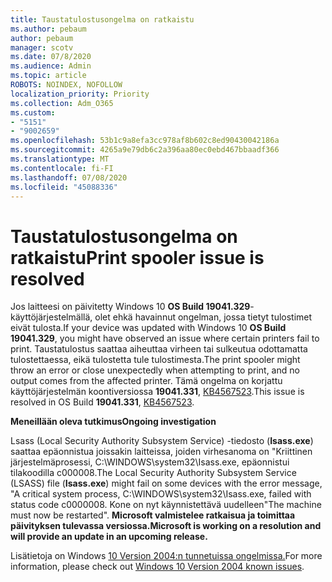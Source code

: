 ```yaml
---
title: Taustatulostusongelma on ratkaistu
ms.author: pebaum
author: pebaum
manager: scotv
ms.date: 07/8/2020
ms.audience: Admin
ms.topic: article
ROBOTS: NOINDEX, NOFOLLOW
localization_priority: Priority
ms.collection: Adm_O365
ms.custom:
- "5151"
- "9002659"
ms.openlocfilehash: 53b1c9a8efa3cc978af8b602c8ed90430042186a
ms.sourcegitcommit: 4265a9e79db6c2a396aa80ec0ebd467bbaadf366
ms.translationtype: MT
ms.contentlocale: fi-FI
ms.lasthandoff: 07/08/2020
ms.locfileid: "45088336"
---
```

# <a name="print-spooler-issue-is-resolved"></a><span data-ttu-id="7a71d-102">Taustatulostusongelma on ratkaistu</span><span class="sxs-lookup"><span data-stu-id="7a71d-102">Print spooler issue is resolved</span></span>

<span data-ttu-id="7a71d-103">Jos laitteesi on päivitetty Windows 10 **OS Build 19041.329**-käyttöjärjestelmällä, olet ehkä havainnut ongelman, jossa tietyt tulostimet eivät tulosta.</span><span class="sxs-lookup"><span data-stu-id="7a71d-103">If your device was updated with Windows 10  **OS Build 19041.329**, you might have observed an issue where certain printers fail to print.</span></span> <span data-ttu-id="7a71d-104">Taustatulostus saattaa aiheuttaa virheen tai sulkeutua odottamatta tulostettaessa, eikä tulostetta tule tulostimesta.</span><span class="sxs-lookup"><span data-stu-id="7a71d-104">The print spooler might throw an error or close unexpectedly when attempting to print, and no output comes from the affected printer.</span></span> <span data-ttu-id="7a71d-105">Tämä ongelma on korjattu käyttöjärjestelmän koontiversiossa **19041.331**, [KB4567523](https://support.microsoft.com/help/4567523/windows-10-update-kb4567523).</span><span class="sxs-lookup"><span data-stu-id="7a71d-105">This issue is resolved in OS Build  **19041.331**, [KB4567523](https://support.microsoft.com/help/4567523/windows-10-update-kb4567523).</span></span>  

<span data-ttu-id="7a71d-106">**Meneillään oleva tutkimus**</span><span class="sxs-lookup"><span data-stu-id="7a71d-106">**Ongoing investigation**</span></span>

<span data-ttu-id="7a71d-107">Lsass (Local Security Authority Subsystem Service) -tiedosto (**Isass.exe**) saattaa epäonnistua joissakin laitteissa, joiden virhesanoma on "Kriittinen järjestelmäprosessi, C:\WINDOWS\system32\Isass.exe, epäonnistui tilakoodilla c000008.</span><span class="sxs-lookup"><span data-stu-id="7a71d-107">The Local Security Authority Subsystem Service (LSASS) file (**Isass.exe**) might fail on some devices with the error message, "A critical system process, C:\WINDOWS\system32\Isass.exe, failed with status code c0000008.</span></span> <span data-ttu-id="7a71d-108">Kone on nyt käynnistettävä uudelleen"</span><span class="sxs-lookup"><span data-stu-id="7a71d-108">The machine must now be restarted".</span></span>  <span data-ttu-id="7a71d-109">**Microsoft valmistelee ratkaisua ja toimittaa päivityksen tulevassa versiossa.**</span><span class="sxs-lookup"><span data-stu-id="7a71d-109">**Microsoft is working on a resolution and will provide an update in an upcoming release.**</span></span>

<span data-ttu-id="7a71d-110">Lisätietoja on Windows [10 Version 2004:n tunnetuissa ongelmissa.](https://docs.microsoft.com/windows/release-information/status-windows-10-2004#442msgdesc)</span><span class="sxs-lookup"><span data-stu-id="7a71d-110">For more information, please check out  [Windows 10 Version 2004 known issues](https://docs.microsoft.com/windows/release-information/status-windows-10-2004#442msgdesc).</span></span>